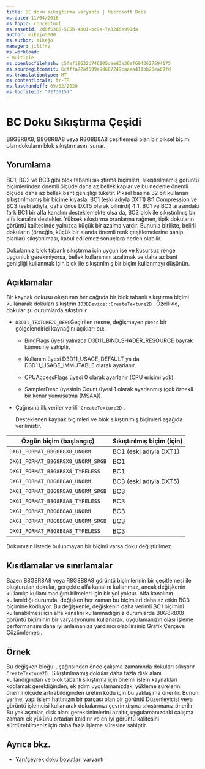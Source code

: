 ```yaml
---
title: BC doku sıkıştırma varyantı | Microsoft Docs
ms.date: 11/04/2016
ms.topic: conceptual
ms.assetid: 2d0f5305-585b-4b01-bc9a-7a32d6e991da
author: mikejo5000
ms.author: mikejo
manager: jillfra
ms.workload:
- multiple
ms.openlocfilehash: c5faf19632d746105deed3a36af6943627594175
ms.sourcegitcommit: 6cfffa72af599a9d667249caaaa411bb28ea69fd
ms.translationtype: MT
ms.contentlocale: tr-TR
ms.lasthandoff: 09/02/2020
ms.locfileid: "72736157"
---
```

# <a name="bc-texture-compression-variant"></a>BC Doku Sıkıştırma Çeşidi
B8G8R8X8, B8G8R8A8 veya R8G8B8A8 çeşitlemesi olan bir piksel biçimi olan dokuların blok sıkıştırmasını sunar.

## <a name="interpretation"></a>Yorumlama
 BC1, BC2 ve BC3 gibi blok tabanlı sıkıştırma biçimleri, sıkıştırılmamış görüntü biçimlerinden önemli ölçüde daha az bellek kaplar ve bu nedenle önemli ölçüde daha az bellek bant genişliği tüketir. Piksel başına 32 bit kullanan sıkıştırılmamış bir biçime kıyasla, BC1 (eski adıyla DXT1) 8:1 Compression ve BC3 (eski adıyla, daha önce DXT5 olarak bilinirdi) 4:1. BC1 ve BC3 arasındaki fark BC1 bir alfa kanalını desteklemekte olsa da, BC3 blok ile sıkıştırılmış bir alfa kanalını destekler. Yüksek sıkıştırma oranlarına rağmen, tipik dokuların görüntü kalitesinde yalnızca küçük bir azalma vardır. Bununla birlikte, belirli dokuların (örneğin, küçük bir alanda önemli renk çeşitlemelerine sahip olanlar) sıkıştırılması, kabul edilemez sonuçlara neden olabilir.

 Dokularınız blok tabanlı sıkıştırma için uygun ise ve kusursuz renge uygunluk gerekmiyorsa, bellek kullanımını azaltmak ve daha az bant genişliği kullanmak için blok ile sıkıştırılmış bir biçim kullanmayı düşünün.

## <a name="remarks"></a>Açıklamalar
 Bir kaynak dokusu oluşturan her çağrıda bir blok tabanlı sıkıştırma biçimi kullanarak dokuları sıkıştırın `ID3DDevice::CreateTexture2D` . Özellikle, dokular şu durumlarda sıkıştırılır:

- `D3D11_TEXTURE2D_DESC`Geçirilen nesne, değişmeyen `pDesc` bir gölgelendirici kaynağını açıklar; bu:

  - BindFlags üyesi yalnızca D3D11_BIND_SHADER_RESOURCE bayrak kümesine sahiptir.

  - Kullanım üyesi D3D11_USAGE_DEFAULT ya da D3D11_USAGE_IMMUTABLE olarak ayarlanır.

  - CPUAccessFlags üyesi 0 olarak ayarlanır (CPU erişimi yok).

  - SamplerDesc üyesinin Count üyesi 1 olarak ayarlanmış (çok örnekli bir kenar yumuşatma (MSAA)).

- Çağrısına ilk veriler verilir `CreateTexture2D` .

  Desteklenen kaynak biçimleri ve blok sıkıştırılmış biçimleri aşağıda verilmiştir.

|Özgün biçim (başlangıç)|Sıkıştırılmış biçim (için)|
|------------------------------|------------------------------|
|`DXGI_FORMAT_B8G8R8X8_UNORM`|BC1 (eski adıyla DXT1)|
|`DXGI_FORMAT_B8G8R8X8_UNORM_SRGB`|BC1|
|`DXGI_FORMAT_B8G8R8X8_TYPELESS`|BC1|
|`DXGI_FORMAT_B8G8R8A8_UNORM`|BC3 (eski adıyla DXT5)|
|`DXGI_FORMAT_B8G8R8A8_UNORM_SRGB`|BC3|
|`DXGI_FORMAT_B8G8R8A8_TYPELESS`|BC3|
|`DXGI_FORMAT_R8G8B8A8_UNORM`|BC3|
|`DXGI_FORMAT_R8G8B8A8_UNORM_SRGB`|BC3|
|`DXGI_FORMAT_R8G8B8A8_TYPELESS`|BC3|

 Dokuınızın listede bulunmayan bir biçimi varsa doku değiştirilmez.

## <a name="restrictions-and-limitations"></a>Kısıtlamalar ve sınırlamalar
 Bazen B8G8R8A8 veya R8G8B8A8 görüntü biçimlerinin bir çeşitlemesi ile oluşturulan dokular, gerçekte alfa kanalını kullanmaz, ancak değişkenin kullanılıp kullanılmadığını bilmeleri için bir yol yoktur. Alfa kanalının kullanıldığı durumda, değişken her zaman bu biçimleri daha az etkin BC3 biçimine kodluyor. Bu değişkenle, değişkenin daha verimli BC1 biçimini kullanabilmesi için alfa kanalını kullanmadığınız durumlarda B8G8R8X8 görüntü biçiminin bir varyasyonunu kullanarak, uygulamanızın olası işleme performansını daha iyi anlamanıza yardımcı olabilirsiniz Grafik Çerçeve Çözümlemesi.

## <a name="example"></a>Örnek
 Bu değişken bloğu-, çağrısından önce çalışma zamanında dokuları sıkıştırır `CreateTexture2D` . Sıkıştırılmamış dokular daha fazla disk alanı kullandığından ve blok tabanlı sıkıştırma için önemli işlem kaynakları kodlamak gerektiğinden, ek adım uygulamanızdaki yükleme sürelerini önemli ölçüde artırabildiğinden üretim kodu için bu yaklaşıma önerilir. Bunun yerine, yapı işlem hattınızın bir parçası olan bir görüntü Düzenleyicisi veya görüntü işlemcisi kullanarak dokularınızı çevrimdışına sıkıştırmanız önerilir. Bu yaklaşımlar, disk alanı gereksinimlerini azaltır, uygulamanızdaki çalışma zamanı ek yükünü ortadan kaldırır ve en iyi görüntü kalitesini sürdürebilmeniz için daha fazla işleme süresine sahiptir.

## <a name="see-also"></a>Ayrıca bkz.
- [Yarı/çeyrek doku boyutları varyantı](half-quarter-texture-dimensions-variant.md)